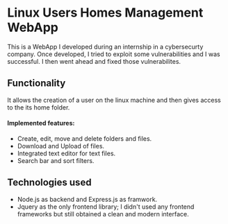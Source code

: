 # Linux Users Homes Management WebApp

This is a WebApp I developed during an internship in a cybersecurty company.
Once developed, I tried to exploit some vulnerabilities and I was successful.
I then went ahead and fixed those vulnerabilites.

## Functionality

It allows the creation of a user on the linux machine and then gives access to the its home folder.

#### Implemented features:
- Create, edit, move and delete folders and files.
- Download and Upload of files.
- Integrated text editor for text files.
- Search bar and sort filters.

## Technologies used
- Node.js as backend and Express.js as framwork.
- Jquery as the only frontend library; I didn't used any frontend frameworks but still obtained a clean and modern interface.
